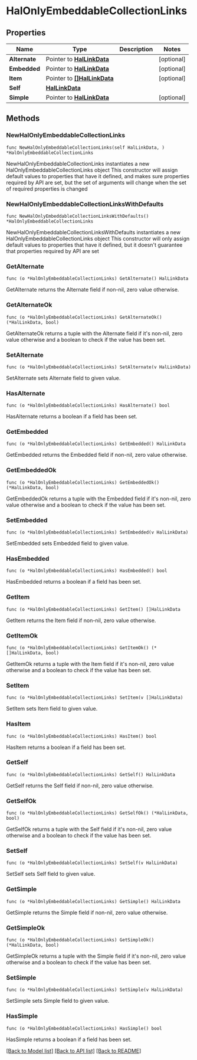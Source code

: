 <!--
Copyright (C) 2020-2024 Arm Limited or its affiliates and Contributors. All rights reserved.
SPDX-License-Identifier: Apache-2.0
-->
# HalOnlyEmbeddableCollectionLinks

## Properties

Name | Type | Description | Notes
------------ | ------------- | ------------- | -------------
**Alternate** | Pointer to [**HalLinkData**](HalLinkData.md) |  | [optional] 
**Embedded** | Pointer to [**HalLinkData**](HalLinkData.md) |  | [optional] 
**Item** | Pointer to [**[]HalLinkData**](HalLinkData.md) |  | [optional] 
**Self** | [**HalLinkData**](HalLinkData.md) |  | 
**Simple** | Pointer to [**HalLinkData**](HalLinkData.md) |  | [optional] 

## Methods

### NewHalOnlyEmbeddableCollectionLinks

`func NewHalOnlyEmbeddableCollectionLinks(self HalLinkData, ) *HalOnlyEmbeddableCollectionLinks`

NewHalOnlyEmbeddableCollectionLinks instantiates a new HalOnlyEmbeddableCollectionLinks object
This constructor will assign default values to properties that have it defined,
and makes sure properties required by API are set, but the set of arguments
will change when the set of required properties is changed

### NewHalOnlyEmbeddableCollectionLinksWithDefaults

`func NewHalOnlyEmbeddableCollectionLinksWithDefaults() *HalOnlyEmbeddableCollectionLinks`

NewHalOnlyEmbeddableCollectionLinksWithDefaults instantiates a new HalOnlyEmbeddableCollectionLinks object
This constructor will only assign default values to properties that have it defined,
but it doesn't guarantee that properties required by API are set

### GetAlternate

`func (o *HalOnlyEmbeddableCollectionLinks) GetAlternate() HalLinkData`

GetAlternate returns the Alternate field if non-nil, zero value otherwise.

### GetAlternateOk

`func (o *HalOnlyEmbeddableCollectionLinks) GetAlternateOk() (*HalLinkData, bool)`

GetAlternateOk returns a tuple with the Alternate field if it's non-nil, zero value otherwise
and a boolean to check if the value has been set.

### SetAlternate

`func (o *HalOnlyEmbeddableCollectionLinks) SetAlternate(v HalLinkData)`

SetAlternate sets Alternate field to given value.

### HasAlternate

`func (o *HalOnlyEmbeddableCollectionLinks) HasAlternate() bool`

HasAlternate returns a boolean if a field has been set.

### GetEmbedded

`func (o *HalOnlyEmbeddableCollectionLinks) GetEmbedded() HalLinkData`

GetEmbedded returns the Embedded field if non-nil, zero value otherwise.

### GetEmbeddedOk

`func (o *HalOnlyEmbeddableCollectionLinks) GetEmbeddedOk() (*HalLinkData, bool)`

GetEmbeddedOk returns a tuple with the Embedded field if it's non-nil, zero value otherwise
and a boolean to check if the value has been set.

### SetEmbedded

`func (o *HalOnlyEmbeddableCollectionLinks) SetEmbedded(v HalLinkData)`

SetEmbedded sets Embedded field to given value.

### HasEmbedded

`func (o *HalOnlyEmbeddableCollectionLinks) HasEmbedded() bool`

HasEmbedded returns a boolean if a field has been set.

### GetItem

`func (o *HalOnlyEmbeddableCollectionLinks) GetItem() []HalLinkData`

GetItem returns the Item field if non-nil, zero value otherwise.

### GetItemOk

`func (o *HalOnlyEmbeddableCollectionLinks) GetItemOk() (*[]HalLinkData, bool)`

GetItemOk returns a tuple with the Item field if it's non-nil, zero value otherwise
and a boolean to check if the value has been set.

### SetItem

`func (o *HalOnlyEmbeddableCollectionLinks) SetItem(v []HalLinkData)`

SetItem sets Item field to given value.

### HasItem

`func (o *HalOnlyEmbeddableCollectionLinks) HasItem() bool`

HasItem returns a boolean if a field has been set.

### GetSelf

`func (o *HalOnlyEmbeddableCollectionLinks) GetSelf() HalLinkData`

GetSelf returns the Self field if non-nil, zero value otherwise.

### GetSelfOk

`func (o *HalOnlyEmbeddableCollectionLinks) GetSelfOk() (*HalLinkData, bool)`

GetSelfOk returns a tuple with the Self field if it's non-nil, zero value otherwise
and a boolean to check if the value has been set.

### SetSelf

`func (o *HalOnlyEmbeddableCollectionLinks) SetSelf(v HalLinkData)`

SetSelf sets Self field to given value.


### GetSimple

`func (o *HalOnlyEmbeddableCollectionLinks) GetSimple() HalLinkData`

GetSimple returns the Simple field if non-nil, zero value otherwise.

### GetSimpleOk

`func (o *HalOnlyEmbeddableCollectionLinks) GetSimpleOk() (*HalLinkData, bool)`

GetSimpleOk returns a tuple with the Simple field if it's non-nil, zero value otherwise
and a boolean to check if the value has been set.

### SetSimple

`func (o *HalOnlyEmbeddableCollectionLinks) SetSimple(v HalLinkData)`

SetSimple sets Simple field to given value.

### HasSimple

`func (o *HalOnlyEmbeddableCollectionLinks) HasSimple() bool`

HasSimple returns a boolean if a field has been set.


[[Back to Model list]](../README.md#documentation-for-models) [[Back to API list]](../README.md#documentation-for-api-endpoints) [[Back to README]](../README.md)


